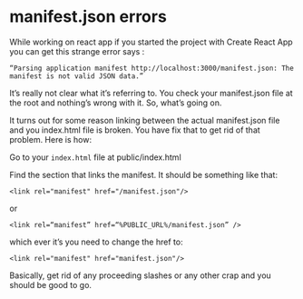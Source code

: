 # manifest.json errors
While working on react app if you started the project with Create React App you can get this strange error says : 

```“Parsing application manifest http://localhost:3000/manifest.json: The manifest is not valid JSON data.”``` 

It’s really not clear what it’s referring to. You check your manifest.json file at the root and nothing’s wrong with it. So, what’s going on. 

It turns out for some reason linking between the actual manifest.json file and you index.html file is broken. You have fix that to get rid of that problem. Here is how:

Go to your ```index.html``` file at public/index.html

Find the section that links the manifest. It should be something like that:
```
<link rel="manifest" href="/manifest.json"/>
```
or
```
<link rel=“manifest” href=“%PUBLIC_URL%/manifest.json” />
```

which ever it’s you need to change the href to: 
```
<link rel="manifest" href="manifest.json"/>
```
Basically, get rid of any proceeding slashes or any other crap and you should be good to go.
